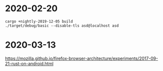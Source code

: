 # 2020-02-20

```
cargo +nightly-2019-12-05 build
./target/debug/basic --disable-tls asd@localhost asd
```

# 2020-03-13

https://mozilla.github.io/firefox-browser-architecture/experiments/2017-09-21-rust-on-android.html
